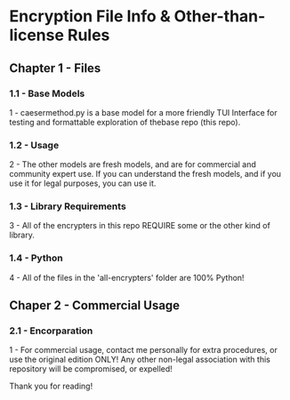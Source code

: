 # Encryption File Info & Other-than-license Rules

## Chapter 1 - Files

### 1.1 - Base Models
1 - caesermethod.py is a base model for a more friendly TUI Interface for testing and formattable exploration of thebase repo (this repo).

### 1.2 - Usage
2 - The other models are fresh models, and are for commercial and community expert use. If you can understand the fresh models, and if you use it for legal purposes, you can use it.

### 1.3 - Library Requirements
3 - All of the encrypters in this repo REQUIRE some or the other kind of library.

### 1.4 - Python
4 - All of the files in the 'all-encrypters' folder are 100% Python! 

## Chaper 2 - Commercial Usage

### 2.1 - Encorparation
1 - For commercial usage, contact me personally for extra procedures, or use the original edition ONLY! Any other non-legal association with this repository will be compromised, or expelled!

Thank you for reading!
